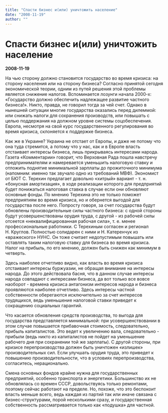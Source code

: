 ```yaml
---
title: "Спасти бизнес и(или) уничтожить население"
date: "2008-11-19"
author: ""
---
```


# Спасти бизнес и(или) уничтожить население

**2008-11-19** 

На чью сторону должно становится государство во время кризиса: на сторону населения или на сторону бизнеса? Согласно принятой сегодня экономической теории, одним из путей решения этой проблемы является снижение налогов. Вспоминается лозунги начала 2000-х: «Государство должно обеспечить надлежащее развитие частного бизнеса!». Никто, правда, не говорил тогда за чей счет. Однако в нынешней ситуации многие государства оказались перед дилеммой: или снижать налоги для сохранения производств, или повышать с целью поддержания на должном уровне системы соцобеспечения. Европа, несмотря на свой курс государственного регулирования во время кризиса, склоняется к поддержке бизнеса.

Как же в Украине? Украина не отстает от Европы, и даже не потому что она туда стремится, а потому что у нас, как и в Европе власть отстаивает интересы бизнеса, лишь прикрываясь интересами народа. Газета «Комментарии» говорит, что Верховная Рада пошла навстречу предпринимателям и намеревается уменьшить налоговую ставку и отложить поднятие минимальной зарплаты до прожиточного минимума (напомним: именно так звучало одно из требований МВФ). Экономист от БЮТ С. Терехин предлагает довольно «хитрый» вариант - т. н. «бонусная амортизация», в ходе реализации которого для предприятий будет понижаться налоговая ставка в случае если они обновляют основные фонды. По мнению Терехина это не только поможет предприятиям во время кризиса, но и обернется выгодой для государства после него. Попросту говоря, за счет государства будут обновлены производительные силы частного бизнеса: с одной стороны будут усовершенствованы орудия труда, с другой - из рабочей силы отсеется «неквалифицированная рабочая сила», т. е. менее профессиональные работники. С Терехиным согласен и регионал Н. Круглов. Полностью солидарен с ними и Н. Катеренчук из «вражеского» НУНС. Он тоже считает недопустимым повышать или оставлять таким налоговую ставку для бизнеса во время кризиса. Налог на прибыль, по его мнению, должен быть снижен как минимум в четверть.

Здесь наиболее отчетливо видно, как власть во время кризиса отстаивает интересы буржуазии, не обращая внимание на интересы народа. До этого действовала басня, что в данном случае интересы народа совпадают с интересами бизнеса, да вот только все вовсе наоборот - времена кризиса антагонизм интересов народа и бизнеса проявляются наиболее отчетливо. Здесь интересы частной собственности оберегаются исключительно за счет интересов трудящихся, ведь уменьшение налоговой ставки приведет к сокращению социальных гарантий.

Что касается обновления средств производства, то выгода для государства представляется минимальной: при усовершенствовании в этом случае повышается прибавочная стоимость, следовательно, прибыль капиталистов. Это ведет к увеличению вала, следовательно - прибыли (ведь никто из капиталистов не пойдет на уменьшение рабочего дня при сохранении той же зарплаты). С другой стороны, при кризисе перепроизводства должен быть уничтожен «излишек» производительных сил. Если улучшать орудия труда, это приведет к повышению производительности, что в условиях перепроизводства, согласитесь, нерационально.

Смена основных фондов крайне нужна для государственных предприятий, особенно транспорта и энергетики. Большинство их не обновлялась со времен СССР, довольствуясь только ремонтами, поэтому сейчас работают на пределе. Но, похоже, что это беспокоит власть меньше всего, ведь каждая из партий так или иначе связана с бизнес-структурами, порой несколькими сразу, и государственная собственность рассматривается только как «подушка» для частной.